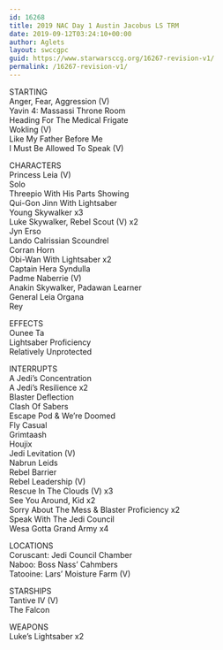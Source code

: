 ```yaml
---
id: 16268
title: 2019 NAC Day 1 Austin Jacobus LS TRM
date: 2019-09-12T03:24:10+00:00
author: Aglets
layout: swccgpc
guid: https://www.starwarsccg.org/16267-revision-v1/
permalink: /16267-revision-v1/
---
```

STARTING  
Anger, Fear, Aggression (V)  
Yavin 4: Massassi Throne Room  
Heading For The Medical Frigate  
Wokling (V)  
Like My Father Before Me  
I Must Be Allowed To Speak (V)

CHARACTERS  
Princess Leia (V)  
Solo  
Threepio With His Parts Showing  
Qui-Gon Jinn With Lightsaber  
Young Skywalker x3  
Luke Skywalker, Rebel Scout (V) x2  
Jyn Erso  
Lando Calrissian Scoundrel  
Corran Horn  
Obi-Wan With Lightsaber x2  
Captain Hera Syndulla  
Padme Naberrie (V)  
Anakin Skywalker, Padawan Learner  
General Leia Organa  
Rey

EFFECTS  
Ounee Ta  
Lightsaber Proficiency  
Relatively Unprotected

INTERRUPTS  
A Jedi&#8217;s Concentration  
A Jedi&#8217;s Resilience x2  
Blaster Deflection  
Clash Of Sabers  
Escape Pod & We&#8217;re Doomed  
Fly Casual  
Grimtaash  
Houjix  
Jedi Levitation (V)  
Nabrun Leids  
Rebel Barrier  
Rebel Leadership (V)  
Rescue In The Clouds (V) x3  
See You Around, Kid x2  
Sorry About The Mess & Blaster Proficiency x2  
Speak With The Jedi Council  
Wesa Gotta Grand Army x4

LOCATIONS  
Coruscant: Jedi Council Chamber  
Naboo: Boss Nass&#8217; Cahmbers  
Tatooine: Lars&#8217; Moisture Farm (V)

STARSHIPS  
Tantive IV (V)  
The Falcon

WEAPONS  
Luke&#8217;s Lightsaber x2